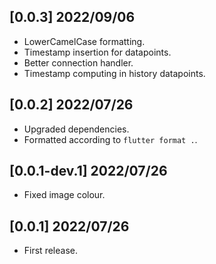 ## [0.0.3] 2022/09/06

* LowerCamelCase formatting. 
* Timestamp insertion for datapoints.
* Better connection handler.
* Timestamp computing in history datapoints. 
## [0.0.2] 2022/07/26

* Upgraded dependencies. 
* Formatted according to `flutter format .`.


## [0.0.1-dev.1] 2022/07/26

* Fixed image colour. 

## [0.0.1] 2022/07/26

* First release. 
